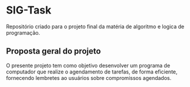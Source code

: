 # SIG-Task
Repositório criado para o projeto final da matéria de algoritmo e logica de programação. 

## Proposta geral do projeto
O presente projeto tem como objetivo desenvolver um programa de computador que realize o
agendamento de tarefas, de forma eficiente, fornecendo lembretes ao usuários sobre
compromissos agendados.

